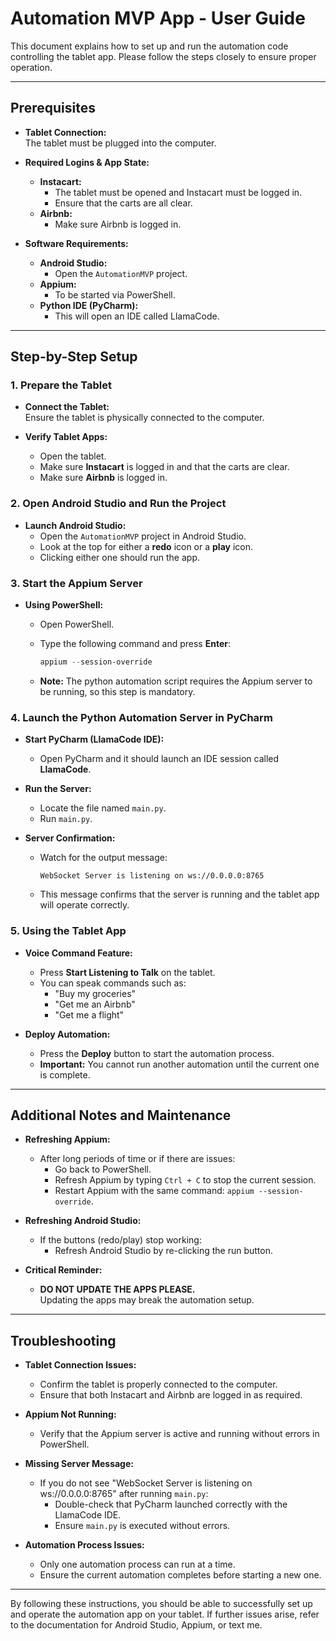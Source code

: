 # Automation MVP App - User Guide

This document explains how to set up and run the automation code controlling the tablet app. Please follow the steps closely to ensure proper operation.

---

## Prerequisites

- **Tablet Connection:**  
  The tablet must be plugged into the computer.

- **Required Logins & App State:**  
  - **Instacart:**  
    - The tablet must be opened and Instacart must be logged in.
    - Ensure that the carts are all clear.
  - **Airbnb:**  
    - Make sure Airbnb is logged in.

- **Software Requirements:**  
  - **Android Studio:**  
    - Open the `AutomationMVP` project.
  - **Appium:**  
    - To be started via PowerShell.
  - **Python IDE (PyCharm):**  
    - This will open an IDE called LlamaCode.

---

## Step-by-Step Setup

### 1. Prepare the Tablet

- **Connect the Tablet:**  
  Ensure the tablet is physically connected to the computer.

- **Verify Tablet Apps:**  
  - Open the tablet.
  - Make sure **Instacart** is logged in and that the carts are clear.
  - Make sure **Airbnb** is logged in.

### 2. Open Android Studio and Run the Project

- **Launch Android Studio:**  
  - Open the `AutomationMVP` project in Android Studio.
  - Look at the top for either a **redo** icon or a **play** icon.
  - Clicking either one should run the app.

### 3. Start the Appium Server

- **Using PowerShell:**  
  - Open PowerShell.
  - Type the following command and press **Enter**:

    ```powershell
    appium --session-override
    ```

  - **Note:** The python automation script requires the Appium server to be running, so this step is mandatory.

### 4. Launch the Python Automation Server in PyCharm

- **Start PyCharm (LlamaCode IDE):**  
  - Open PyCharm and it should launch an IDE session called **LlamaCode**.
  
- **Run the Server:**  
  - Locate the file named `main.py`.
  - Run `main.py`.
  
- **Server Confirmation:**  
  - Watch for the output message:
  
    ```
    WebSocket Server is listening on ws://0.0.0.0:8765
    ```
  
  - This message confirms that the server is running and the tablet app will operate correctly.

### 5. Using the Tablet App

- **Voice Command Feature:**  
  - Press **Start Listening to Talk** on the tablet.
  - You can speak commands such as:
    - "Buy my groceries"
    - "Get me an Airbnb"
    - "Get me a flight"

- **Deploy Automation:**  
  - Press the **Deploy** button to start the automation process.
  - **Important:** You cannot run another automation until the current one is complete.

---

## Additional Notes and Maintenance

- **Refreshing Appium:**
  - After long periods of time or if there are issues:
    - Go back to PowerShell.
    - Refresh Appium by typing `Ctrl + C` to stop the current session.
    - Restart Appium with the same command: `appium --session-override`.

- **Refreshing Android Studio:**
  - If the buttons (redo/play) stop working:
    - Refresh Android Studio by re-clicking the run button.

- **Critical Reminder:**
  - **DO NOT UPDATE THE APPS PLEASE.**  
    Updating the apps may break the automation setup.

---

## Troubleshooting

- **Tablet Connection Issues:**  
  - Confirm the tablet is properly connected to the computer.
  - Ensure that both Instacart and Airbnb are logged in as required.

- **Appium Not Running:**  
  - Verify that the Appium server is active and running without errors in PowerShell.

- **Missing Server Message:**  
  - If you do not see "WebSocket Server is listening on ws://0.0.0.0:8765" after running `main.py`:
    - Double-check that PyCharm launched correctly with the LlamaCode IDE.
    - Ensure `main.py` is executed without errors.

- **Automation Process Issues:**  
  - Only one automation process can run at a time.
  - Ensure the current automation completes before starting a new one.

---

By following these instructions, you should be able to successfully set up and operate the automation app on your tablet. If further issues arise, refer to the documentation for Android Studio, Appium, or text me.
